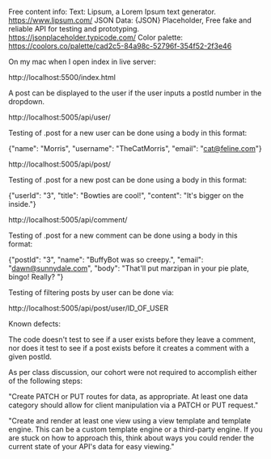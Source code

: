 Free content info: 
Text: Lipsum, a Lorem Ipsum text generator. https://www.lipsum.com/
JSON Data: {JSON} Placeholder, Free fake and reliable API for testing and prototyping. https://jsonplaceholder.typicode.com/
Color palette: https://coolors.co/palette/cad2c5-84a98c-52796f-354f52-2f3e46


On my mac when I open index in live server:

http://localhost:5500/index.html


A post can be displayed to the user if the user inputs a postId number in the dropdown. 


http://localhost:5005/api/user/ 

Testing of .post for a new user can be done using a body in this format:

{"name": "Morris",
"username": "TheCatMorris",
"email": "cat@feline.com"}


http://localhost:5005/api/post/

Testing of .post for a new post can be done using a body in this format:

{"userId": "3",
"title": "Bowties are cool!",
"content": "It's bigger on the inside."}

http://localhost:5005/api/comment/

Testing of .post for a new comment can be done using a body in this format:

{"postId": "3",
"name": "BuffyBot was so creepy.",
"email": "dawn@sunnydale.com",
"body": "That'll put marzipan in your pie plate, bingo! Really? "}

Testing of filtering posts by user can be done via:

http://localhost:5005/api/post/user/ID_OF_USER


Known defects:

The code doesn't test to see if a user exists before they leave a comment, nor does it test to see if a post exists before it creates a comment with a given postId.

As per class discussion, our cohort were not required to accomplish either of the following steps:

"Create PATCH or PUT routes for data, as appropriate. At least one data category should allow for client manipulation via a PATCH or PUT request."

"Create and render at least one view using a view template and template engine. This can be a custom template engine or a third-party engine.
If you are stuck on how to approach this, think about ways you could render the current state of your API's data for easy viewing."
